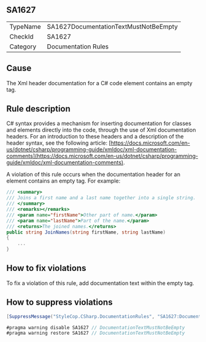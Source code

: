 ﻿## SA1627

<table>
<tr>
  <td>TypeName</td>
  <td>SA1627DocumentationTextMustNotBeEmpty</td>
</tr>
<tr>
  <td>CheckId</td>
  <td>SA1627</td>
</tr>
<tr>
  <td>Category</td>
  <td>Documentation Rules</td>
</tr>
</table>

## Cause

The Xml header documentation for a C# code element contains an empty tag.

## Rule description

C# syntax provides a mechanism for inserting documentation for classes and elements directly into the code, through the use of Xml documentation headers. For an introduction to these headers and a description of the header syntax, see the following article: [https://docs.microsoft.com/en-us/dotnet/csharp/programming-guide/xmldoc/xml-documentation-comments](https://docs.microsoft.com/en-us/dotnet/csharp/programming-guide/xmldoc/xml-documentation-comments).

A violation of this rule occurs when the documentation header for an element contains an empty tag. For example:

```csharp
/// <summary>
/// Joins a first name and a last name together into a single string.
/// </summary>
/// <remarks></remarks>
/// <param name="firstName">Other part of name.</param>
/// <param name="lastName">Part of the name.</param>
/// <returns>The joined names.</returns>
public string JoinNames(string firstName, string lastName)
{
    ...
}
```

## How to fix violations

To fix a violation of this rule, add documentation text within the empty tag.



## How to suppress violations

```csharp
[SuppressMessage("StyleCop.CSharp.DocumentationRules", "SA1627:DocumentationTextMustNotBeEmpty", Justification = "Reviewed.")]
```

```csharp
#pragma warning disable SA1627 // DocumentationTextMustNotBeEmpty
#pragma warning restore SA1627 // DocumentationTextMustNotBeEmpty
```
